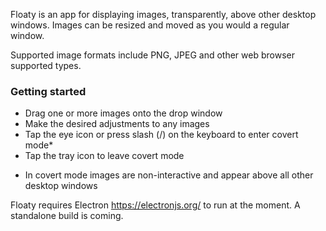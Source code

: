 Floaty is an app for displaying images, transparently, above other desktop windows. Images can be resized and moved as you would a regular window.

Supported image formats include PNG, JPEG and other web browser supported types.

<h3>Getting started</h3>

- Drag one or more images onto the drop window
- Make the desired adjustments to any images
- Tap the eye icon or press slash (/) on the keyboard to enter covert mode*
- Tap the tray icon to leave covert mode</li>

* In covert mode images are non-interactive and appear above all other desktop windows


Floaty requires Electron https://electronjs.org/ to run at the moment. A standalone build is coming.
